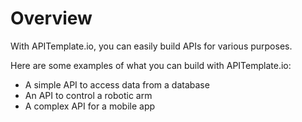 # Overview

With APITemplate.io, you can easily build APIs for various purposes.

Here are some examples of what you can build with APITemplate.io:

- A simple API to access data from a database
- An API to control a robotic arm
- A complex API for a mobile app
